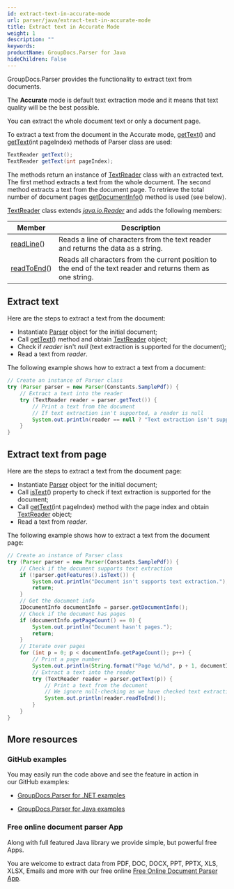 ```yaml
---
id: extract-text-in-accurate-mode
url: parser/java/extract-text-in-accurate-mode
title: Extract text in Accurate Mode
weight: 1
description: ""
keywords: 
productName: GroupDocs.Parser for Java
hideChildren: False
---
```

GroupDocs.Parser provides the functionality to extract text from documents.

The **Accurate** mode is default text extraction mode and it means that text quality will be the best possible.

You can extract the whole document text or only a document page.

To extract a text from the document in the Accurate mode, [getText](https://apireference.groupdocs.com/java/parser/com.groupdocs.parser/Parser#getText())() and [getText](https://apireference.groupdocs.com/java/parser/com.groupdocs.parser/Parser#getText(int))(int pageIndex) methods of Parser class are used:

```java
TextReader getText();
TextReader getText(int pageIndex);

```

The methods return an instance of [TextReader](https://apireference.groupdocs.com/java/parser/com.groupdocs.parser.data/TextReader "class in com.groupdocs.parser.data") class with an extracted text. The first method extracts a text from the whole document. The second method extracts a text from the document page. To retrieve the total number of document pages [getDocumentInfo](https://apireference.groupdocs.com/java/parser/com.groupdocs.parser/Parser#getDocumentInfo())() method is used (see below).

[TextReader](https://apireference.groupdocs.com/java/parser/com.groupdocs.parser.data/TextReader "class in com.groupdocs.parser.data") class extends [*java.io.Reader*](http://docs.oracle.com/javase/7/docs/api/java/io/Reader.html?is-external=true) and adds the following members:

| Member | Description |
| --- | --- |
| [readLine](https://apireference.groupdocs.com/java/parser/com.groupdocs.parser.data/TextReader#readLine())() | Reads a line of characters from the text reader and returns the data as a string. |
| [readToEnd](https://apireference.groupdocs.com/java/parser/com.groupdocs.parser.data/TextReader#readToEnd())() | Reads all characters from the current position to the end of the text reader and returns them as one string. |

## Extract text

Here are the steps to extract a text from the document:

*   Instantiate [Parser](https://apireference.groupdocs.com/java/parser/com.groupdocs.parser/Parser) object for the initial document;
*   Call [getText](https://apireference.groupdocs.com/java/parser/com.groupdocs.parser/Parser#getText())() method and obtain [TextReader](https://apireference.groupdocs.com/java/parser/com.groupdocs.parser.data/TextReader "class in com.groupdocs.parser.data") object;
*   Check if *reader* isn't *null* (text extraction is supported for the document);
*   Read a text from *reader*.

The following example shows how to extract a text from a document:

```java
// Create an instance of Parser class
try (Parser parser = new Parser(Constants.SamplePdf)) {
    // Extract a text into the reader
    try (TextReader reader = parser.getText()) {
        // Print a text from the document
        // If text extraction isn't supported, a reader is null
        System.out.println(reader == null ? "Text extraction isn't supported" : reader.readToEnd());
    }
} 
```

## Extract text from page

Here are the steps to extract a text from the document page:

*   Instantiate [Parser](https://apireference.groupdocs.com/java/parser/com.groupdocs.parser/Parser) object for the initial document;
*   Call [isText](https://apireference.groupdocs.com/java/parser/com.groupdocs.parser.options/Features#isText())() property to check if text extraction is supported for the document;
*   Call [getText](https://apireference.groupdocs.com/java/parser/com.groupdocs.parser/Parser#getText(int))(int pageIndex) method with the page index and obtain [TextReader](https://apireference.groupdocs.com/java/parser/com.groupdocs.parser.data/TextReader "class in com.groupdocs.parser.data") object;
*   Read a text from *reader*.

The following example shows how to extract a text from the document page:

```java
// Create an instance of Parser class
try (Parser parser = new Parser(Constants.SamplePdf)) {
    // Check if the document supports text extraction
    if (!parser.getFeatures().isText()) {
        System.out.println("Document isn't supports text extraction.");
        return;
    }
    // Get the document info
    IDocumentInfo documentInfo = parser.getDocumentInfo();
    // Check if the document has pages
    if (documentInfo.getPageCount() == 0) {
        System.out.println("Document hasn't pages.");
        return;
    }
    // Iterate over pages
    for (int p = 0; p < documentInfo.getPageCount(); p++) {
        // Print a page number
        System.out.println(String.format("Page %d/%d", p + 1, documentInfo.getPageCount()));
        // Extract a text into the reader
        try (TextReader reader = parser.getText(p)) {
            // Print a text from the document
            // We ignore null-checking as we have checked text extraction feature support earlier
            System.out.println(reader.readToEnd());
        }
    }
}
```

## More resources

### GitHub examples

You may easily run the code above and see the feature in action in our GitHub examples:

*   [GroupDocs.Parser for .NET examples](https://github.com/groupdocs-parser/GroupDocs.Parser-for-.NET)
    
*   [GroupDocs.Parser for Java examples](https://github.com/groupdocs-parser/GroupDocs.Parser-for-Java)
    

### Free online document parser App

Along with full featured Java library we provide simple, but powerful free Apps.

You are welcome to extract data from PDF, DOC, DOCX, PPT, PPTX, XLS, XLSX, Emails and more with our free online [Free Online Document Parser App](https://products.groupdocs.app/parser).
